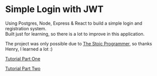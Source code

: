 # Simple Login with JWT

Using Postgres, Node, Express & React to build a simple login and registration system.
<br>
Built just for learning, so there is a lot to improve in this application.


The project was only possible due to <a href="www.youtube.com/channel/UCAPuqvFWmUg_gc_AZHUBPsA">The Stoic Programmer</a>, so thanks Henry, I learned a lot :)

<a href="www.youtube.com/watch?v=7UQBMb8ZpuE">Tutorial Part One</a>

<a href="www.youtube.com/watch?v=cjqfF5hyZFg">Tutorial Part Two</a>
